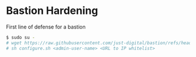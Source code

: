 # Bastion Hardening
First line of defense for a bastion

```bash
$ sudo su -
# wget https://raw.githubusercontent.com/just-digital/bastion/refs/heads/main/configure.sh
# sh configure.sh <admin-user-name> <URL to IP whitelist>
```
